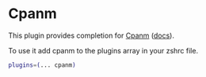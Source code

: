 # Cpanm

This plugin provides completion for
[Cpanm](https://github.com/miyagawa/cpanminus)
([docs](https://metacpan.org/pod/App::cpanminus)).

To use it add cpanm to the plugins array in your zshrc file.

```zsh
plugins=(... cpanm)
```
